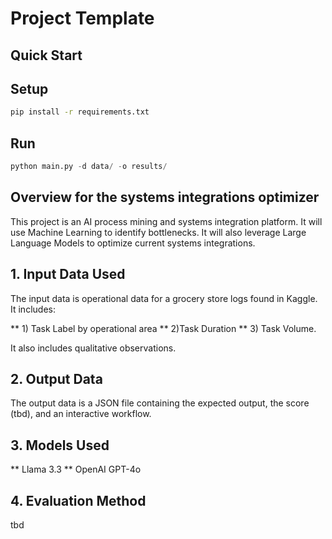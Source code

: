 # Project Template

## Quick Start

## Setup

```bash
pip install -r requirements.txt
```

## Run

```python
python main.py -d data/ -o results/
```

## Overview for the systems integrations optimizer

This project is an AI process mining and systems integration platform. It will use Machine Learning to identify bottlenecks. It will also leverage Large Language Models 
to optimize current systems integrations.

## 1. Input Data Used

The input data is operational data for a grocery store logs found in Kaggle. It includes: 

** 1) Task Label by operational area
** 2)Task Duration
** 3) Task Volume. 

It also includes qualitative observations.

## 2. Output Data

The output data is a JSON file containing the expected output, the score (tbd), and an interactive workflow.

## 3. Models Used

** Llama 3.3
** OpenAI GPT-4o

## 4. Evaluation Method

tbd
